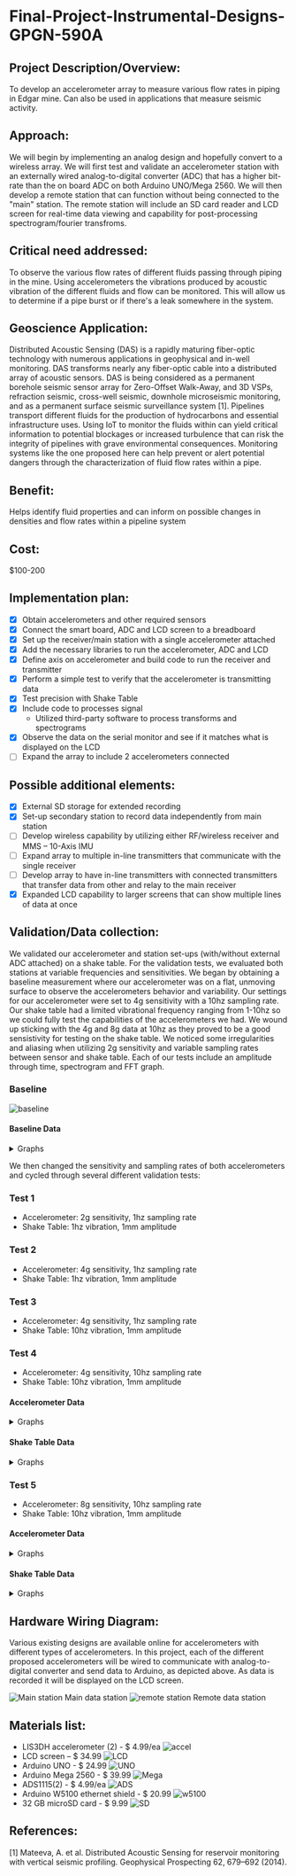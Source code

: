 # Final-Project-Instrumental-Designs-GPGN-590A

## Project Description/Overview: 
To develop an accelerometer array to measure various flow rates in piping in Edgar mine. Can also be used in applications that measure seismic activity.

## Approach: 
We will begin by implementing an analog design and hopefully convert to a wireless array. We will first test and validate an accelerometer station with an externally wired analog-to-digital converter (ADC) that has a higher bit-rate than the on board ADC on both Arduino UNO/Mega 2560. We will then develop a remote station that can function without being connected to the "main" station. The remote station will include an SD card reader and LCD screen for real-time data viewing and capability for post-processing spectrogram/fourier transfroms.

## Critical need addressed: 
To observe the various flow rates of different fluids passing through piping in the mine. Using accelerometers the vibrations produced by acoustic vibration of the different fluids and flow can be monitored. This will allow us to determine if a pipe burst or if there's a leak somewhere in the system. 

## Geoscience Application: 
Distributed Acoustic Sensing (DAS) is a rapidly maturing fiber-optic technology with numerous applications in geophysical and in-well monitoring. DAS transforms nearly any fiber-optic cable into a distributed array of acoustic sensors. DAS is being considered as a permanent borehole seismic sensor array for Zero-Offset Walk-Away, and 3D VSPs, refraction seismic, cross-well seismic, downhole microseismic monitoring, and as a permanent surface seismic surveillance system [1]. Pipelines transport different fluids for the production of hydrocarbons and essential infrastructure uses. Using IoT to monitor the fluids within can yield critical information to potential blockages or increased turbulence that can risk the integrity of pipelines with grave environmental consequences. Monitoring systems like the one proposed here can help prevent or alert potential dangers through the characterization of fluid flow rates within a pipe.

## Benefit: 
Helps identify fluid properties and can inform on possible changes in densities and flow rates within a pipeline system

## Cost: 
$100-200

## Implementation plan:
- [X] Obtain accelerometers and other required sensors
- [X] Connect the smart board, ADC and LCD screen to a breadboard
- [X] Set up the receiver/main station with a single accelerometer attached
- [X] Add the necessary libraries to run the accelerometer, ADC and LCD 
- [X] Define axis on accelerometer and build code to run the receiver and transmitter
- [X] Perform a simple test to verify that the accelerometer is transmitting data
- [X] Test precision with Shake Table 
- [X] Include code to  processes signal
    - Utilized third-party software to process transforms and spectrograms   
- [X] Observe the data on the serial monitor and see if it matches what is displayed on the LCD 
- [ ] Expand the array to include 2 accelerometers connected 

## Possible additional elements: 
- [X] External SD storage for extended recording
- [X] Set-up secondary station to record data independently from main station
- [ ] Develop wireless capability by utilizing either RF/wireless receiver and  MMS – 10-Axis IMU
- [ ] Expand array to multiple in-line transmitters that communicate with the single receiver
- [ ] Develop array to have in-line transmitters with connected transmitters that transfer data from other and relay to the main receiver
- [X] Expanded LCD capability to larger screens that can show multiple lines of data at once

## Validation/Data collection:
We validated our accelerometer and station set-ups (with/without external ADC attached) on a shake table. For the validation tests, we evaluated both stations at variable frequencies and sensitivities. We began by obtaining a baseline measurement where our accelerometer was on a flat, unmoving surface to observe the accelerometers behavior and variability. Our settings for our accelerometer were set to 4g sensitivity with a 10hz sampling rate. Our shake table had a limited vibrational frequency ranging from 1-10hz so we could fully test the capabilities of the accelerometers we had. We wound up sticking with the 4g and 8g data at 10hz as they proved to be a good sensistivity for testing on the shake table. We noticed some irregularities and aliasing when utilizing 2g sensitivity and variable sampling rates between sensor and shake table. Each of our tests include an amplitude through time, spectrogram and FFT graph.

### Baseline
![baseline](/../main/baseline/baseline_1.png)

#### Baseline Data
<details><summary>Graphs</summary>
    <p align="middle">
        <img src="/../main/baseline/x_baseline_Input_time_history.bmp"width="32%" />
        <img src="/../main/baseline/y_baseline_time.bmp"width="32%" />
        <img src="/../main/baseline/z_baseline_time.bmp"width="32%" />
    </p>
    <p align="middle">
        <img src="/../main/baseline/x_baseline_waterfall.bmp"width="32%" />
        <img src="/../main/baseline/y_baseline_waterfall.bmp"width="32%" />
        <img src="/../main/baseline/z_baseline_waterfall.bmp"width="32%" />
    </p>
    <p align="middle">
        <img src="/../main/baseline/x_base_spectro.bmp"width="32%" />
        <img src="/../main/baseline/y_base_spectro.bmp"width="32%" />
        <img src="/../main/baseline/z_base_spectro.bmp"width="32%" />
    </p>
    </details>
    
We then changed the sensitivity and sampling rates of both accelerometers and cycled through several different validation tests:

### Test 1
-  Accelerometer: 2g sensitivity, 1hz sampling rate
-  Shake Table: 1hz vibration, 1mm amplitude

### Test 2
- Accelerometer: 4g sensitivity, 1hz sampling rate
- Shake Table: 1hz vibration, 1mm amplitude

### Test 3
- Accelerometer: 4g sensitivity, 1hz sampling rate
- Shake Table: 10hz vibration, 1mm amplitude

### Test 4
- Accelerometer: 4g sensitivity, 10hz sampling rate
- Shake Table: 10hz vibration, 1mm amplitude

#### Accelerometer Data
<details><summary>Graphs</summary>
    Accelerometer with no ADC:
    <p align="middle">   
        <img src="/../main/Accelerometer (no adc)/4g/x_4g_time.bmp" width="32%" />
        <img src="/../main/Accelerometer (no adc)/4g/y_4g_time.bmp" width="32%" />
        <img src="/../main/Accelerometer (no adc)/4g/z_4g_time.bmp" width="32%" />
        </p>
    <p align="middle">   
        <img src="/../main/Accelerometer (no adc)/4g/x_4g_waterfall.bmp" width="32%" />
        <img src="/../main/Accelerometer (no adc)/4g/y_4g_waterfall.bmp" width="32%" />
        <img src="/../main/Accelerometer (no adc)/4g/z_4g_waterfall.bmp" width="32%" />
        </p>
    <p align="middle">   
        <img src="/../main/Accelerometer (no adc)/4g/x_4g_spectro.bmp" width="32%" />
        <img src="/../main/Accelerometer (no adc)/4g/y_4g_spectro.bmp" width="32%" />
        <img src="/../main/Accelerometer (no adc)/4g/z_4g_spectro.bmp" width="32%" />
        </p>
 
    
    Accelerometer with ADC:
        
   <p align="middle">
        <img src="/../main/Accelerometer (with adc)/4g_D/x_4g_10hz_time.bmp" width="32%" />
        <img src="/../main/Accelerometer (with adc)/4g_D/y_4g_10hz_time.bmp" width="32%" />
        <img src="/../main/Accelerometer (with adc)/4g_D/z_4g_10hz_time.bmp" width="32%" />
   <p align="middle">
        <img src="/../main/Accelerometer (with adc)/4g_D/x_4g_10hz_waterfall.bmp" width="32%" />
        <img src="/../main/Accelerometer (with adc)/4g_D/y_4g_10hz_waterfall.bmp" width="32%" />
        <img src="/../main/Accelerometer (with adc)/4g_D/z_4g_10hz_waterfall.bmp" width="32%" />
        </p>
   <p align="middle">
        <img src="/../main/Accelerometer (with adc)/4g_D/x_4g_10hz_spectro.bmp" width="32%" />
        <img src="/../main/Accelerometer (with adc)/4g_D/y_4g_10hz_spectro.bmp" width="32%" />
        <img src="/../main/Accelerometer (with adc)/4g_D/z_4g_10hz_spectro.bmp" width="32%" />
        </p>
    </details>
    
#### Shake Table Data
<details><summary>Graphs</summary>
    <p align="middle">
        <img src="/../main/Shake Table/x_time_4g.bmp"width="32%" />
        <img src="/../main/Shake Table/y_time_4g.bmp"width="32%" />
        <img src="/../main/Shake Table/z_time_4g.bmp"width="32%" />
    </p>
    <p align="middle">
        <img src="/../main/Shake Table/x_waterfall_4g.bmp"width="32%" />
        <img src="/../main/Shake Table/y_waterfall_4g.bmp"width="32%" />
        <img src="/../main/Shake Table/z_waterfall_4g.bmp"width="32%" />
    </p>
    <p align="middle">
        <img src="/../main/Shake Table/x_spectro_4g.bmp"width="32%" />
        <img src="/../main/Shake Table/y_spectro_4g.bmp"width="32%" />
        <img src="/../main/Shake Table/z_spectro_4g.bmp"width="32%" />
    </p>
    </details>

### Test 5
- Accelerometer: 8g sensitivity, 10hz sampling rate
- Shake Table: 10hz vibration, 1mm amplitude

#### Accelerometer Data
<details><summary>Graphs</summary>
    Accelerometer with no ADC:
    <p align="middle">   
        <img src="/../main/Accelerometer (no adc)/8g/x_8g_time.bmp" width="32%" />
        <img src="/../main/Accelerometer (no adc)/8g/y_8g_time.bmp" width="32%" />
        <img src="/../main/Accelerometer (no adc)/8g/z_8g_time.bmp" width="32%" />
        </p>
    <p align="middle">   
        <img src="/../main/Accelerometer (no adc)/8g/x_8g_waterfall.bmp" width="32%" />
        <img src="/../main/Accelerometer (no adc)/8g/y_8g_waterfall.bmp" width="32%" />
        <img src="/../main/Accelerometer (no adc)/8g/z_8g_waterfall.bmp" width="32%" />
        </p>
    <p align="middle">   
        <img src="/../main/Accelerometer (no adc)/8g/x_8g_spectro.bmp" width="32%" />
        <img src="/../main/Accelerometer (no adc)/8g/y_8g_spectro.bmp" width="32%" />
        <img src="/../main/Accelerometer (no adc)/8g/z_8g_spectro.bmp" width="32%" />
    </p>
    

    Accelerometer with ADC:
        
   <p align="middle">
        <img src="/../main/Accelerometer (with adc)/8g_D/x_8g_10z_time.bmp" width="32%" />
        <img src="/../main/Accelerometer (with adc)/8g_D/y_8g_10hz_time.bmp" width="32%" />
        <img src="/../main/Accelerometer (with adc)/8g_D/z_8g_10hz_time.bmp" width="32%" />
   <p align="middle">
        <img src="/../main/Accelerometer (with adc)/8g_D/x_8g_10hz_waterfall.bmp" width="32%" />
        <img src="/../main/Accelerometer (with adc)/8g_D/y_8g_10hz_waterfall.bmp" width="32%" />
        <img src="/../main/Accelerometer (with adc)/8g_D/z_8g_10hz_waterfall.bmp" width="32%" />
        </p>
   <p align="middle">
        <img src="/../main/Accelerometer (with adc)/8g_D/x_8g_10hz_spectro.bmp" width="32%" />
        <img src="/../main/Accelerometer (with adc)/8g_D/y_8g_10hz_spectro.bmp" width="32%" />
        <img src="/../main/Accelerometer (with adc)/8g_D/z_8g_10hz_spectro.bmp" width="32%" />
        </p>
    </details>
    
#### Shake Table Data
<details><summary>Graphs</summary>
    <p align="middle">
        <img src="/../main/Shake Table/x_time_8g.bmp"width="32%" />
        <img src="/../main/Shake Table/y_time_8g.bmp"width="32%" />
        <img src="/../main/Shake Table/z_time_8g.bmp"width="32%" />
    </p>
    <p align="middle">
        <img src="/../main/Shake Table/x_waterfall_8g.bmp"width="32%" />
        <img src="/../main/Shake Table/y_waterfall_8g.bmp"width="32%" />
        <img src="/../main/Shake Table/z_waterfall_8g.bmp"width="32%" />
    </p>
    <p align="middle">
        <img src="/../main/Shake Table/x_spectro_8g.bmp"width="32%" />
        <img src="/../main/Shake Table/y_spectro_8g.bmp"width="32%" />
        <img src="/../main/Shake Table/z_spectro_8g.bmp"width="32%" />
    </p>
    </details>
    

## Hardware Wiring Diagram:
Various existing designs are available online for accelerometers with different types of accelerometers. In this project, each of the different proposed accelerometers will be wired to communicate with analog-to-digital converter and send data to Arduino, as depicted above. As data is recorded it will be displayed on the LCD screen.

![Main station](/../main/images/main.png)
Main data station
![remote station](/../main/images/remote.png)
Remote data station

## Materials list:
- LIS3DH accelerometer (2) - $ 4.99/ea
![accel](/../main/images/lis.jpeg) 
- LCD screen – $ 34.99​
![LCD](/../main/images/TFTLCD.jpg)
- Arduino UNO - $ 24.99
![UNO](/../main/images/UNO.jpeg)
- Arduino Mega 2560 - $ 39.99
![Mega](/../main/images/Mega.jpg)
- ADS1115(2) - $ 4.99/ea
![ADS](/../main/images/adc.jpg)
- Arduino W5100 ethernet shield - $ 20.99
![w5100](/../main/images/w5100.jpg)
- 32 GB microSD card - $ 9.99
![SD](/../main/images/SD.jpg)

## References:
[1] Mateeva, A. et al. Distributed Acoustic Sensing for reservoir monitoring with vertical seismic profiling. Geophysical Prospecting 62, 679–692 (2014). 
